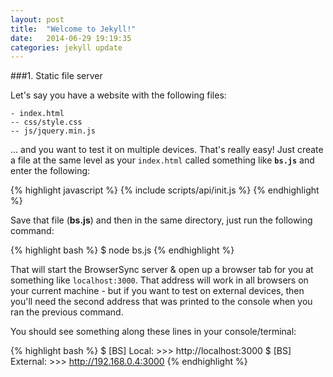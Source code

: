 ```yaml
---
layout: post
title:  "Welcome to Jekyll!"
date:   2014-06-29 19:19:35
categories: jekyll update
---
```



###1. Static file server

Let's say you have a website with the following files:


    - index.html
    -- css/style.css
    -- js/jquery.min.js


... and you want to test it on multiple devices. That's really easy! Just create a file
at the same level as your <code>index.html</code> called something like <strong><code>bs.js</code></strong>
and enter the following:

{% highlight javascript %}
    {% include scripts/api/init.js %}
{% endhighlight %}

<p>Save that file (<strong>bs.js</strong>) and then in the same directory, just run the following command:</p>

{% highlight bash %}
$ node bs.js
{% endhighlight %}

That will start the BrowserSync server & open up a browser tab for you at something like <code>localhost:3000</code>. That
address will work in all browsers on your current machine - but if you want to test on external devices, then you'll
need the second address that was printed to the console when you ran the previous command.

You should see something along these lines in your console/terminal:
                    
{% highlight bash %}
$ [BS] Local: >>> http://localhost:3000
$ [BS] External: >>> http://192.168.0.4:3000
{% endhighlight %}

